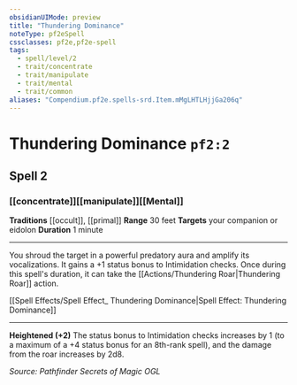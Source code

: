 ```yaml
---
obsidianUIMode: preview
title: "Thundering Dominance"
noteType: pf2eSpell
cssclasses: pf2e,pf2e-spell
tags:
  - spell/level/2
  - trait/concentrate
  - trait/manipulate
  - trait/mental
  - trait/common
aliases: "Compendium.pf2e.spells-srd.Item.mMgLHTLHjjGa206q" 
---
```

# Thundering Dominance  `pf2:2`  
## Spell 2
### [[concentrate]][[manipulate]][[Mental]]
**Traditions** [[occult]], [[primal]]
**Range** 30 feet
**Targets** your companion or eidolon
**Duration** 1 minute
* * * 
You shroud the target in a powerful predatory aura and amplify its vocalizations. It gains a +1 status bonus to Intimidation checks. Once during this spell's duration, it can take the [[Actions/Thundering Roar|Thundering Roar]] action.

[[Spell Effects/Spell Effect_ Thundering Dominance|Spell Effect: Thundering Dominance]]

* * *

**Heightened (+2)** The status bonus to Intimidation checks increases by 1 (to a maximum of a +4 status bonus for an 8th-rank spell), and the damage from the roar increases by 2d8.

*Source: Pathfinder Secrets of Magic*
*OGL*
